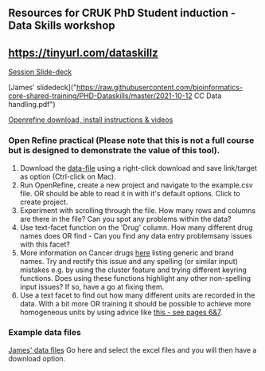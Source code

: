 ## Resources for CRUK PhD Student induction - Data Skills workshop

## https://tinyurl.com/dataskillz

[Session Slide-deck](https://raw.githubusercontent.com/bioinformatics-core-shared-training/PHD-Dataskills/master/Data-skills-workshop.pdf)

[James' slidedeck]("https://raw.githubusercontent.com/bioinformatics-core-shared-training/PHD-Dataskills/master/2021-10-12 CC Data handling.pdf")

[Openrefine download, install instructions & videos](http://openrefine.org)

### Open Refine practical (Please note that this is not a full course but is designed to demonstrate the value of this tool).
1. Download the [data-file](https://raw.githubusercontent.com/bioinformatics-core-shared-training/PHD-Dataskills/master/example.csv?token=ADJJD7VXDDZ3ZXKAFI4KI4K5VGPLS) using a right-click download and save link/target as option (Ctrl-click on Mac).
2. Run OpenRefine, create a new project and navigate to the example.csv file. OR should
be able to read it in with it's default options. Click to create project.
3. Experiment with scrolling through the file. How many rows and columns are there in the file? Can you spot any problems within the data?
4. Use text-facet function on the 'Drug' column. How many different drug names does OR find - Can you find any data entry problemsany issues with this facet?
5. More information on Cancer drugs [here](https://www.cancerresearchuk.org/about-cancer/cancer-in-general/treatment/cancer-drugs/drugs) listing generic and brand names. Try and rectify this issue and any spelling (or similar input) mistakes e.g. by using the cluster feature and trying different keyring functions. Does using these functions highlight any other non-spelling input issues? If so, have a go at fixing them.
6. Use a text facet to find out how many different units are recorded in the data.
With a bit more OR training it should be possible to achieve more homogeneous units by using advice like [this - see pages 6&7](https://www.fda.gov/media/72309/download).

### Example data files
[James' data files](https://github.com/bioinformatics-core-shared-training/PHD-Dataskills) Go here and select the excel files and you will then have a download option.   
